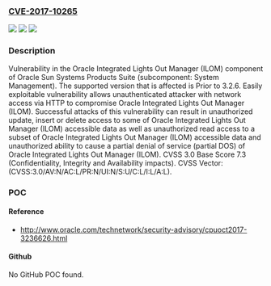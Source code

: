 ### [CVE-2017-10265](https://cve.mitre.org/cgi-bin/cvename.cgi?name=CVE-2017-10265)
![](https://img.shields.io/static/v1?label=Product&message=SSM%20-%20(hot-tamale)%20ILOM%3A%20Integrated%20Lights%20Out%20Manager&color=blue)
![](https://img.shields.io/static/v1?label=Version&message=%3C%203.2.6%20&color=brighgreen)
![](https://img.shields.io/static/v1?label=Vulnerability&message=Easily%20exploitable%20vulnerability%20allows%20unauthenticated%20attacker%20with%20network%20access%20via%20HTTP%20to%20compromise%20Oracle%20Integrated%20Lights%20Out%20Manager%20(ILOM).%20%20Successful%20attacks%20of%20this%20vulnerability%20can%20result%20in%20%20unauthorized%20update%2C%20insert%20or%20delete%20access%20to%20some%20of%20Oracle%20Integrated%20Lights%20Out%20Manager%20(ILOM)%20accessible%20data%20as%20well%20as%20%20unauthorized%20read%20access%20to%20a%20subset%20of%20Oracle%20Integrated%20Lights%20Out%20Manager%20(ILOM)%20accessible%20data%20and%20unauthorized%20ability%20to%20cause%20a%20partial%20denial%20of%20service%20(partial%20DOS)%20of%20Oracle%20Integrated%20Lights%20Out%20Manager%20(ILOM).&color=brighgreen)

### Description

Vulnerability in the Oracle Integrated Lights Out Manager (ILOM) component of Oracle Sun Systems Products Suite (subcomponent: System Management). The supported version that is affected is Prior to 3.2.6. Easily exploitable vulnerability allows unauthenticated attacker with network access via HTTP to compromise Oracle Integrated Lights Out Manager (ILOM). Successful attacks of this vulnerability can result in unauthorized update, insert or delete access to some of Oracle Integrated Lights Out Manager (ILOM) accessible data as well as unauthorized read access to a subset of Oracle Integrated Lights Out Manager (ILOM) accessible data and unauthorized ability to cause a partial denial of service (partial DOS) of Oracle Integrated Lights Out Manager (ILOM). CVSS 3.0 Base Score 7.3 (Confidentiality, Integrity and Availability impacts). CVSS Vector: (CVSS:3.0/AV:N/AC:L/PR:N/UI:N/S:U/C:L/I:L/A:L).

### POC

#### Reference
- http://www.oracle.com/technetwork/security-advisory/cpuoct2017-3236626.html

#### Github
No GitHub POC found.

